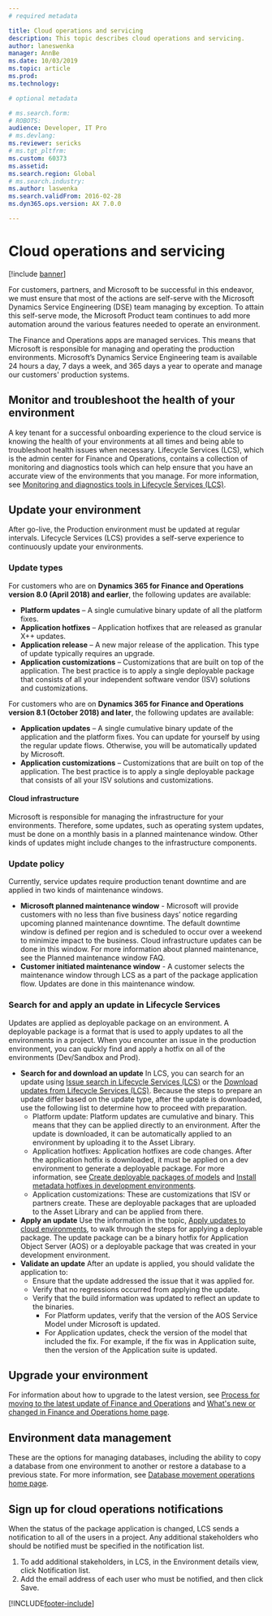 ```yaml
---
# required metadata

title: Cloud operations and servicing
description: This topic describes cloud operations and servicing.
author: laneswenka
manager: AnnBe
ms.date: 10/03/2019
ms.topic: article
ms.prod: 
ms.technology: 

# optional metadata

# ms.search.form: 
# ROBOTS: 
audience: Developer, IT Pro
# ms.devlang: 
ms.reviewer: sericks
# ms.tgt_pltfrm: 
ms.custom: 60373
ms.assetid: 
ms.search.region: Global
# ms.search.industry: 
ms.author: laswenka
ms.search.validFrom: 2016-02-28
ms.dyn365.ops.version: AX 7.0.0

---
```

# Cloud operations and servicing

[!include [banner](../includes/banner.md)]

For customers, partners, and Microsoft to be successful in this endeavor, we must ensure that most of the actions are self-serve with the Microsoft Dynamics Service Engineering (DSE) team managing by exception. To attain this self-serve mode, the Microsoft Product team continues to add more automation around the various features needed to operate an environment.

The Finance and Operations apps are managed services. This means that Microsoft is responsible for managing and operating the production environments. Microsoft’s Dynamics Service Engineering team is available 24 hours a day, 7 days a week, and 365 days a year to operate and manage our customers' production systems.

## Monitor and troubleshoot the health of your environment
A key tenant for a successful onboarding experience to the cloud service is knowing the health of your environments at all times and being able to troubleshoot health issues when necessary. Lifecycle Services (LCS), which is the admin center for Finance and Operations, contains a collection of monitoring and diagnostics tools which can help ensure that you have an accurate view of the environments that you manage. For more information, see [Monitoring and diagnostics tools in Lifecycle Services (LCS)](monitoring-diagnostics.md).

## Update your environment
After go-live, the Production environment must be updated at regular intervals. Lifecycle Services (LCS) provides a self-serve experience to continuously update your environments.

### Update types
For customers who are on **Dynamics 365 for Finance and Operations version 8.0 (April 2018) and earlier**, the following updates are available:

- **Platform updates** – A single cumulative binary update of all the platform fixes.
- **Application hotfixes** – Application hotfixes that are released as granular X++ updates.
- **Application release** – A new major release of the application. This type of update typically requires an upgrade.
- **Application customizations** – Customizations that are built on top of the application. The best practice is to apply a single deployable package that consists of all your independent software vendor (ISV) solutions and customizations.

For customers who are on **Dynamics 365 for Finance and Operations version 8.1 (October 2018) and later**, the following updates are available:

- **Application updates** – A single cumulative binary update of the application and the platform fixes. You can update for yourself by using the regular update flows. Otherwise, you will be automatically updated by Microsoft.
- **Application customizations** – Customizations that are built on top of the application. The best practice is to apply a single deployable package that consists of all your ISV solutions and customizations.

#### Cloud infrastructure
Microsoft is responsible for managing the infrastructure for your environments. Therefore, some updates, such as operating system updates, must be done on a monthly basis in a planned maintenance window. Other kinds of updates might include changes to the infrastructure components. 

### Update policy
Currently, service updates require production tenant downtime and are applied in two kinds of maintenance windows.
- **Microsoft planned maintenance window** - Microsoft will provide customers with no less than five business days’ notice regarding upcoming planned maintenance downtime. The default downtime window is defined per region and is scheduled to occur over a weekend to minimize impact to the business. Cloud infrastructure updates can be done in this window. For more information about planned maintenance, see the Planned maintenance window FAQ.
- **Customer initiated maintenance window** - A customer selects the maintenance window through LCS as a part of the package application flow. Updates are done in this maintenance window.

### Search for and apply an update in Lifecycle Services
Updates are applied as deployable package on an environment. A deployable package is a format that is used to apply updates to all the environments in a project. When you encounter an issue in the production environment, you can quickly find and apply a hotfix on all of the environments (Dev/Sandbox and Prod).
- **Search for and download an update**
  In LCS, you can search for an update using [Issue search in Lifecycle Services (LCS)](issue-search-lcs.md) or the [Download updates from Lifecycle Services (LCS)](../migration-upgrade/download-hotfix-lcs.md). Because the steps to prepare an update differ based on the update type, after the update is downloaded, use the following list to determine how to proceed with preparation.
  - Platform update: Platform updates are cumulative and binary. This means that they can be applied directly to an environment. After the update is downloaded, it can be automatically applied to an environment by uploading it to the Asset Library.
  - Application hotfixes: Application hotfixes are code changes. After the application hotfix is downloaded, it must be applied on a dev environment to generate a deployable package. For more information, see [Create deployable packages of models](../deployment/create-apply-deployable-package.md) and [Install metadata hotfixes in development environments](../migration-upgrade/install-metadata-hotfix-package.md).
  - Application customizations: These are customizations that ISV or partners create. These are deployable packages that are uploaded to the Asset Library and can be applied from there.
- **Apply an update**
  Use the information in the topic, [Apply updates to cloud environments](../deployment/apply-deployable-package-system.md), to walk through the steps for applying a deployable package. The update package can be a binary hotfix for Application Object Server (AOS) or a deployable package that was created in your development environment.
- **Validate an update**
  After an update is applied, you should validate the application to:
  - Ensure that the update addressed the issue that it was applied for.
  - Verify that no regressions occurred from applying the update.
  - Verify that the build information was updated to reflect an update to the binaries.
    - For Platform updates, verify that the version of the AOS Service Model under Microsoft is updated.
    - For Application updates, check the version of the model that included the fix. For example, if the fix was in Application suite, then the version of the Application suite is updated.

## Upgrade your environment
For information about how to upgrade to the latest version, see [Process for moving to the latest update of Finance and Operations](../migration-upgrade/upgrade-latest-update.md) and [What's new or changed in Finance and Operations home page](../../fin-ops/get-started/whats-new-changed.md).

## Environment data management
These are the options for managing databases, including the ability to copy a database from one environment to another or restore a database to a previous state. For more information, see [Database movement operations home page](../database/dbmovement-operations.md).

## Sign up for cloud operations notifications
When the status of the package application is changed, LCS sends a notification to all of the users in a project. Any additional stakeholders who should be notified must be specified in the notification list.
1. To add additional stakeholders, in LCS, in the Environment details view, click Notification list.
2. Add the email address of each user who must be notified, and then click Save.


[!INCLUDE[footer-include](../../../includes/footer-banner.md)]
